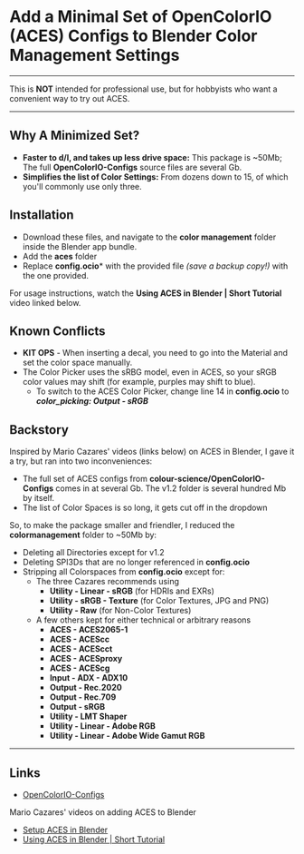 # Add a Minimal Set of OpenColorIO (ACES) Configs to Blender Color Management Settings

***

This is **NOT** intended for professional use, but for hobbyists who want a convenient way to try out ACES.

***

## Why A Minimized Set?
  + **Faster to d/l, and takes up less drive space:** This package is ~50Mb; The full **OpenColorIO-Configs** source files are several Gb.
  + **Simplifies the list of Color Settings:** From dozens down to 15, of which you'll commonly use only three.

## Installation

  + Download these files, and navigate to the **color management** folder inside the Blender app bundle.
  + Add the **aces** folder
  + Replace **config.ocio*** with the provided file *(save a backup copy!)* with the one provided.
  
  For usage instructions, watch the **Using ACES in Blender | Short Tutorial** video linked below.

## Known Conflicts

  + **KIT OPS** - When inserting a decal, you need to go into the Material and set the color space manually.
  + The Color Picker uses the sRBG model, even in ACES, so your sRGB color values may shift (for example, purples may shift to blue).
    + To switch to the ACES Color Picker, change line 14 in **config.ocio** to ***color_picking: Output - sRGB***

## Backstory

Inspired by Mario Cazares' videos (links below) on ACES in Blender, I gave it a try, but ran into two inconveniences:
  + The full set of ACES configs from **colour-science/OpenColorIO-Configs** comes in at several Gb. The v1.2 folder is several hundred Mb by itself.
  + The list of Color Spaces is so long, it gets cut off in the dropdown

So, to make the package smaller and friendler, I reduced the **colormanagement** folder to ~50Mb by:
  + Deleting all Directories except for v1.2
  + Deleting SPI3Ds that are no longer referenced in **config.ocio**
  + Stripping all Colorspaces from **config.ocio** except for:
    + The three Cazares recommends using
      + **Utility - Linear - sRGB** (for HDRIs and EXRs)
      + **Utility - sRGB - Texture** (for Color Textures, JPG and PNG)
      + **Utility - Raw** (for Non-Color Textures)
    + A few others kept for either technical or arbitrary reasons
      + **ACES - ACES2065-1**
      + **ACES - ACEScc**
      + **ACES - ACEScct**
      + **ACES - ACESproxy**
      + **ACES - ACEScg**
      + **Input - ADX - ADX10**
      + **Output - Rec.2020**
      + **Output - Rec.709**
      + **Output - sRGB**
      + **Utility - LMT Shaper**
      + **Utility - Linear - Adobe RGB**
      + **Utility - Linear - Adobe Wide Gamut RGB**
  
***

## Links
  + [OpenColorIO-Configs](https://github.com/colour-science/OpenColorIO-Configs)

Mario Cazares' videos on adding ACES to Blender
  + [Setup ACES in Blender](https://www.youtube.com/watch?v=B7FWNNDXBl0)
  + [Using ACES in Blender | Short Tutorial](https://www.youtube.com/watch?v=PkWT7HSEfJY)
